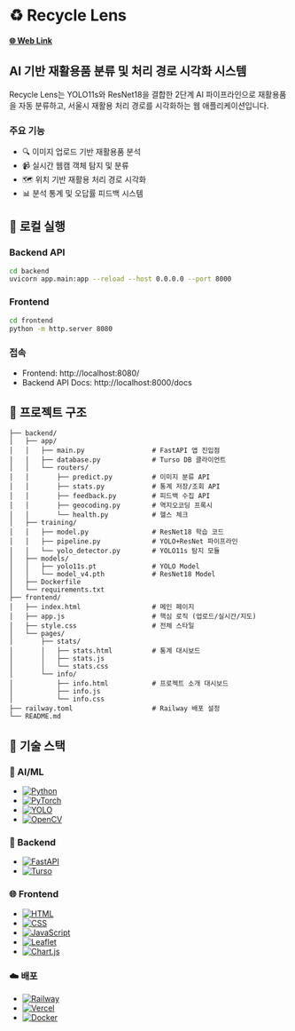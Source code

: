 # ♻️ Recycle Lens

#### [🌐 Web Link](https://project-machine-learning-eight.vercel.app)

## AI 기반 재활용품 분류 및 처리 경로 시각화 시스템

Recycle Lens는 YOLO11s와 ResNet18을 결합한 2단계 AI 파이프라인으로 재활용품을 자동 분류하고, 서울시 재활용 처리 경로를 시각화하는 웹 애플리케이션입니다.

### 주요 기능
- 🔍 이미지 업로드 기반 재활용품 분석
- 📹 실시간 웹캠 객체 탐지 및 분류
- 🗺️ 위치 기반 재활용 처리 경로 시각화
- 📊 분석 통계 및 오답률 피드백 시스템

## 🚀 로컬 실행

### Backend API

```bash
cd backend
uvicorn app.main:app --reload --host 0.0.0.0 --port 8000
```

### Frontend

```bash
cd frontend
python -m http.server 8080
```

### 접속

-   Frontend: http://localhost:8080/
-   Backend API Docs: http://localhost:8000/docs

## 📁 프로젝트 구조

```
├── backend/
│   ├── app/
│   │   ├── main.py                 # FastAPI 앱 진입점
│   │   ├── database.py             # Turso DB 클라이언트
│   │   └── routers/
│   │       ├── predict.py          # 이미지 분류 API
│   │       ├── stats.py            # 통계 저장/조회 API
│   │       ├── feedback.py         # 피드백 수집 API
│   │       ├── geocoding.py        # 역지오코딩 프록시
│   │       └── health.py           # 헬스 체크
│   ├── training/
│   │   ├── model.py                # ResNet18 학습 코드
│   │   ├── pipeline.py             # YOLO+ResNet 파이프라인
│   │   └── yolo_detector.py        # YOLO11s 탐지 모듈
│   ├── models/
│   │   ├── yolo11s.pt              # YOLO Model
│   │   └── model_v4.pth            # ResNet18 Model
│   ├── Dockerfile
│   └── requirements.txt
├── frontend/
│   ├── index.html                  # 메인 페이지
│   ├── app.js                      # 핵심 로직 (업로드/실시간/지도)
│   ├── style.css                   # 전체 스타일
│   └── pages/
│       ├── stats/
│       │   ├── stats.html          # 통계 대시보드
│       │   ├── stats.js
│       │   └── stats.css
│       └── info/
│           ├── info.html           # 프로젝트 소개 대시보드
│           ├── info.js
│           └── info.css
├── railway.toml                    # Railway 배포 설정
└── README.md
```

## 🎯 기술 스택

### 🤖 AI/ML
- [![Python](https://img.shields.io/badge/Python-3776AB?style=flat&logo=python&logoColor=white)](https://www.python.org/)
- [![PyTorch](https://img.shields.io/badge/PyTorch-EE4C2C?style=flat&logo=pytorch&logoColor=white)](https://pytorch.org/)
- [![YOLO](https://img.shields.io/badge/YOLO-00FFFF?style=flat&logo=yolo&logoColor=black)](https://ultralytics.com/)
- [![OpenCV](https://img.shields.io/badge/OpenCV-5C3EE8?style=flat&logo=opencv&logoColor=white)](https://opencv.org/)

### 🔧 Backend
- [![FastAPI](https://img.shields.io/badge/FastAPI-009688?style=flat&logo=fastapi&logoColor=white)](https://fastapi.tiangolo.com/)
- [![Turso](https://img.shields.io/badge/Turso-4FF8D2?style=flat&logo=turso&logoColor=black)](https://turso.tech/)

### 🌐 Frontend
- [![HTML](https://img.shields.io/badge/HTML-E34F26?style=flat&logo=html5&logoColor=white)](https://developer.mozilla.org/en-US/docs/Web/HTML)
- [![CSS](https://img.shields.io/badge/CSS-1572B6?style=flat&logo=css3&logoColor=white)](https://developer.mozilla.org/en-US/docs/Web/CSS)
- [![JavaScript](https://img.shields.io/badge/JavaScript-F7DF1E?style=flat&logo=javascript&logoColor=black)](https://developer.mozilla.org/en-US/docs/Web/JavaScript)
- [![Leaflet](https://img.shields.io/badge/Leaflet-199900?style=flat&logo=leaflet&logoColor=white)](https://leafletjs.com/)
- [![Chart.js](https://img.shields.io/badge/Chart.js-FF6384?style=flat&logo=chartdotjs&logoColor=white)](https://www.chartjs.org/)

### ☁️ 배포
- [![Railway](https://img.shields.io/badge/Railway-0B0D0E?style=flat&logo=railway&logoColor=white)](https://railway.app/)
- [![Vercel](https://img.shields.io/badge/Vercel-000000?style=flat&logo=vercel&logoColor=white)](https://vercel.com/)
- [![Docker](https://img.shields.io/badge/Docker-2496ED?style=flat&logo=docker&logoColor=white)](https://www.docker.com/)